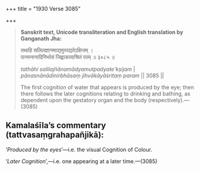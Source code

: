 +++
title = "1930 Verse 3085"

+++
> **Sanskrit text, Unicode transliteration and English translation by Ganganath Jha:** 
>
> तथाहि सलिलज्ञानमाद्यमुत्पद्यतेऽक्षिजम् ।  
> पानस्नानादिनिर्भासं जिह्वाकायाश्रितं परम् ॥ ३०८५ ॥ 
>
> *tathāhi salilajñānamādyamutpadyate'kṣijam* \|  
> *pānasnānādinirbhāsaṃ jihvākāyāśritaṃ param* \|\| 3085 \|\| 
>
> The first cognition of water that appears is produced by the eye; then there follows the later cognitions relating to drinking and bathing, as dependent upon the gestatory organ and the body (respectively).—(3085)



## Kamalaśīla’s commentary (tattvasaṃgrahapañjikā):

‘*Produced by the eyes*’—i.e. the visual Cognition of Colour.

‘*Later Cognition*’,—i.e. one appearing at a later time.—(3085)


